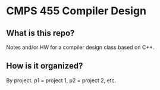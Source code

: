 CMPS 455 Compiler Design
========================


What is this repo?
------------------
Notes and/or HW for a compiler design class based on C++.


How is it organized?
--------------------
By project. p1 = project 1, p2 = project 2, etc.
